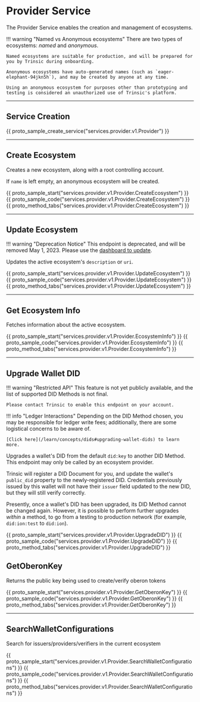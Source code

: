 # Provider Service

The Provider Service enables the creation and management of ecosystems.

!!! warning "Named vs Anonymous ecosystems"
    There are two types of ecosystems: *named* and *anonymous*.

    Named ecosystems are suitable for production, and will be prepared for you by Trinsic during onboarding.

    Anonymous ecosystems have auto-generated names (such as `eager-elephant-94jkn5h`), and may be created by anyone at any time.

    Using an anonymous ecosystem for purposes other than prototyping and testing is considered an unauthorized use of Trinsic's platform.

---

## Service Creation

{{ proto_sample_create_service("services.provider.v1.Provider") }}

---

## Create Ecosystem

Creates a new ecosystem, along with a root controlling account.

If `name` is left empty, an anonymous ecosystem will be created.

{{ proto_sample_start("services.provider.v1.Provider.CreateEcosystem") }}
{{ proto_sample_code("services.provider.v1.Provider.CreateEcosystem") }}
{{ proto_method_tabs("services.provider.v1.Provider.CreateEcosystem") }}

---

## Update Ecosystem

!!! warning "Deprecation Notice"
    This endpoint is deprecated, and will be removed May 1, 2023. Please use the [dashboard to update](https://dashboard.trinsic.id/).

Updates the active ecosystem's `description` or `uri`.

{{ proto_sample_start("services.provider.v1.Provider.UpdateEcosystem") }}
{{ proto_sample_code("services.provider.v1.Provider.UpdateEcosystem") }}
{{ proto_method_tabs("services.provider.v1.Provider.UpdateEcosystem") }}

---

## Get Ecosystem Info

Fetches information about the active ecosystem.

{{ proto_sample_start("services.provider.v1.Provider.EcosystemInfo") }}
{{ proto_sample_code("services.provider.v1.Provider.EcosystemInfo") }}
{{ proto_method_tabs("services.provider.v1.Provider.EcosystemInfo") }}

---

## Upgrade Wallet DID

!!! warning "Restricted API"
    This feature is not yet publicly available, and the list of supported DID Methods is not final.

    Please contact Trinsic to enable this endpoint on your account.

!!! info "Ledger Interactions"
    Depending on the DID Method chosen, you may be responsible for ledger write fees; additionally, there are some logistical concerns to be aware of.

    [Click here](/learn/concepts/dids#upgrading-wallet-dids) to learn more.

Upgrades a wallet's DID from the default `did:key` to another DID Method. This endpoint may only be called by an ecosystem provider.

Trinsic will register a DID Document for you, and update the wallet's `public_did` property to the newly-registered DID. Credentials previously issued by this wallet will not have their `issuer` field updated to the new DID, but they will still verify correctly.

Presently, once a wallet's DID has been upgraded, its DID Method cannot be changed again. However, it is possible to perform further upgrades _within_ a method, to go from a testing to production network (for example, `did:ion:test` to `did:ion`).

{{ proto_sample_start("services.provider.v1.Provider.UpgradeDID") }}
{{ proto_sample_code("services.provider.v1.Provider.UpgradeDID") }}
{{ proto_method_tabs("services.provider.v1.Provider.UpgradeDID") }}


## GetOberonKey

Returns the public key being used to create/verify oberon tokens

{{ proto_sample_start("services.provider.v1.Provider.GetOberonKey") }}
{{ proto_sample_code("services.provider.v1.Provider.GetOberonKey") }}
{{ proto_method_tabs("services.provider.v1.Provider.GetOberonKey") }}

---

## SearchWalletConfigurations

Search for issuers/providers/verifiers in the current ecosystem

{{ proto_sample_start("services.provider.v1.Provider.SearchWalletConfigurations") }}
{{ proto_sample_code("services.provider.v1.Provider.SearchWalletConfigurations") }}
{{ proto_method_tabs("services.provider.v1.Provider.SearchWalletConfigurations") }}
